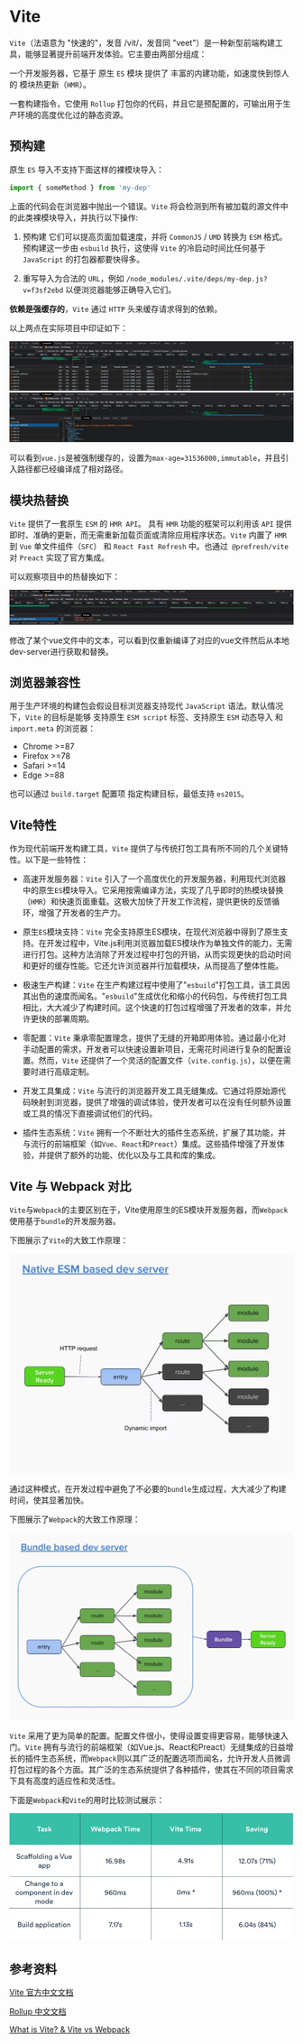 # Vite

`Vite`（法语意为 "快速的"，发音 /vit/，发音同 "veet"）是一种新型前端构建工具，能够显著提升前端开发体验。它主要由两部分组成：

一个开发服务器，它基于 原生 `ES` 模块 提供了 丰富的内建功能，如速度快到惊人的 模块热更新（`HMR`）。

一套构建指令，它使用 `Rollup` 打包你的代码，并且它是预配置的，可输出用于生产环境的高度优化过的静态资源。

## 预构建

原生 `ES` 导入不支持下面这样的裸模块导入：

```js
import { someMethod } from 'my-dep'
```

上面的代码会在浏览器中抛出一个错误。`Vite` 将会检测到所有被加载的源文件中的此类裸模块导入，并执行以下操作:

  1. 预构建 它们可以提高页面加载速度，并将 `CommonJS` / `UMD` 转换为 `ESM` 格式。预构建这一步由 `esbuild` 执行，这使得 `Vite` 的冷启动时间比任何基于 `JavaScript` 的打包器都要快得多。

  2. 重写导入为合法的 `URL`，例如 `/node_modules/.vite/deps/my-dep.js?v=f3sf2ebd` 以便浏览器能够正确导入它们。

**依赖是强缓存的**，`Vite` 通过 `HTTP` 头来缓存请求得到的依赖。

以上两点在实际项目中印证如下：

![vite](./assets/vite1.png)
![vite](./assets/vite2.png)

可以看到`vue.js`是被强制缓存的，设置为`max-age=31536000,immutable`，并且引入路径都已经编译成了相对路径。

## 模块热替换

`Vite` 提供了一套原生 `ESM` 的 `HMR API`。 具有 `HMR` 功能的框架可以利用该 `API` 提供即时、准确的更新，而无需重新加载页面或清除应用程序状态。`Vite` 内置了 `HMR` 到 `Vue` 单文件组件（`SFC`） 和 `React Fast Refresh` 中。也通过` @prefresh/vite` 对 `Preact` 实现了官方集成。

可以观察项目中的热替换如下：

![vite](./assets/vite3.png)

修改了某个vue文件中的文本，可以看到仅重新编译了对应的vue文件然后从本地dev-server进行获取和替换。

## 浏览器兼容性

用于生产环境的构建包会假设目标浏览器支持现代 `JavaScript` 语法。默认情况下，`Vite` 的目标是能够 支持原生 `ESM script` 标签、支持原生 `ESM` 动态导入 和 `import.meta` 的浏览器：

- Chrome >=87
- Firefox >=78
- Safari >=14
- Edge >=88

也可以通过 `build.target` 配置项 指定构建目标，最低支持 `es2015`。

## Vite特性

作为现代前端开发构建工具，`Vite` 提供了与传统打包工具有所不同的几个关键特性。以下是一些特性：

- 高速开发服务器：`Vite` 引入了一个高度优化的开发服务器，利用现代浏览器中的原生`ES`模块导入。它采用按需编译方法，实现了几乎即时的热模块替换（`HMR`）和快速页面重载。这极大加快了开发工作流程，提供更快的反馈循环，增强了开发者的生产力。

- 原生`ES`模块支持：`Vite` 完全支持原生ES模块，在现代浏览器中得到了原生支持。在开发过程中，Vite.js利用浏览器加载ES模块作为单独文件的能力，无需进行打包。这种方法消除了开发过程中打包的开销，从而实现更快的启动时间和更好的缓存性能。它还允许浏览器并行加载模块，从而提高了整体性能。

- 极速生产构建：`Vite` 在生产构建过程中使用了"`esbuild`"打包工具，该工具因其出色的速度而闻名。"`esbuild`"生成优化和缩小的代码包，与传统打包工具相比，大大减少了构建时间。这个快速的打包过程增强了开发者的效率，并允许更快的部署周期。

- 零配置：`Vite` 秉承零配置理念，提供了无缝的开箱即用体验。通过最小化对手动配置的需求，开发者可以快速设置新项目，无需花时间进行复杂的配置设置。然而，`Vite` 还提供了一个灵活的配置文件（`vite.config.js`），以便在需要时进行高级定制。

- 开发工具集成：`Vite` 与流行的浏览器开发工具无缝集成。它通过将原始源代码映射到浏览器，提供了增强的调试体验，使开发者可以在没有任何额外设置或工具的情况下直接调试他们的代码。

- 插件生态系统：`Vite` 拥有一个不断壮大的插件生态系统，扩展了其功能，并与流行的前端框架（如`Vue`、`React`和`Preact`）集成。这些插件增强了开发体验，并提供了额外的功能、优化以及与工具和库的集成。

## Vite 与 Webpack 对比

`Vite`与`Webpack`的主要区别在于，Vite使用原生的ES模块开发服务器，而`Webpack`使用基于`bundle`的开发服务器。

下图展示了`Vite`的大致工作原理：

![vite](./assets/vite4.png)

通过这种模式，在开发过程中避免了不必要的`bundle`生成过程，大大减少了构建时间，使其显著加快。

下图展示了`Webpack`的大致工作原理：

![vite](./assets/vite5.png)

`Vite` 采用了更为简单的配置。配置文件很小，使得设置变得更容易，能够快速入门。`Vite` 拥有与流行的前端框架（如Vue.js、React和Preact）无缝集成的日益增长的插件生态系统，而`Webpack`则以其广泛的配置选项而闻名，允许开发人员微调打包过程的各个方面。其广泛的生态系统提供了各种插件，使其在不同的项目需求下具有高度的适应性和灵活性。

下面是`Webpack`和`Vite`的用时比较测试展示：

![vite](./assets/vite6.png)

## 参考资料

[Vite 官方中文文档](https://cn.vitejs.dev/guide/)

[Rollup 中文文档](https://cn.rollupjs.org/)

[What is Vite? & Vite vs Webpack](https://refine.dev/blog/what-is-vite-vs-webpack/#vite-vs-webpack)